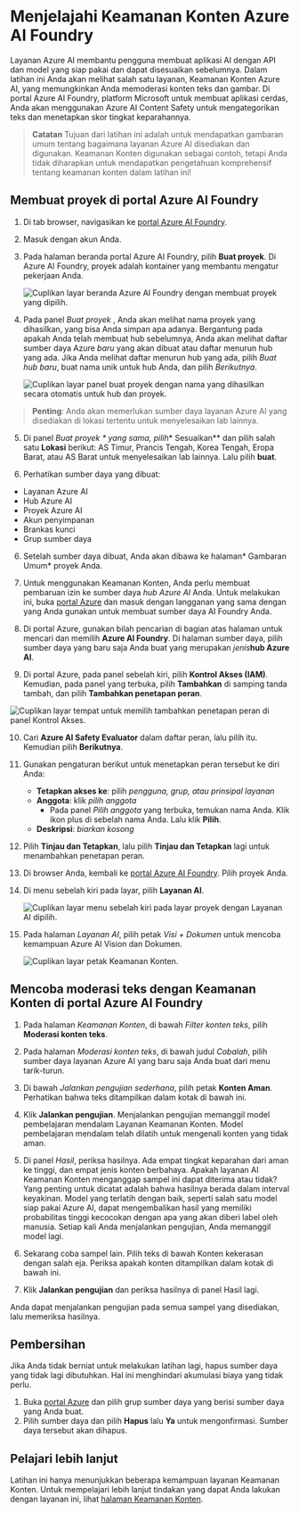 # Menjelajahi Keamanan Konten Azure AI Foundry

Layanan Azure AI membantu pengguna membuat aplikasi AI dengan API dan model yang siap pakai dan dapat disesuaikan sebelumnya. Dalam latihan ini Anda akan melihat salah satu layanan, Keamanan Konten Azure AI, yang memungkinkan Anda memoderasi konten teks dan gambar. Di portal Azure AI Foundry, platform Microsoft untuk membuat aplikasi cerdas, Anda akan menggunakan Azure AI Content Safety untuk mengategorikan teks dan menetapkan skor tingkat keparahannya. 

> **Catatan** Tujuan dari latihan ini adalah untuk mendapatkan gambaran umum tentang bagaimana layanan Azure AI disediakan dan digunakan. Keamanan Konten digunakan sebagai contoh, tetapi Anda tidak diharapkan untuk mendapatkan pengetahuan komprehensif tentang keamanan konten dalam latihan ini!

## Membuat proyek di portal Azure AI Foundry

1. Di tab browser, navigasikan ke [portal Azure AI Foundry](https://ai.azure.com?azure-portal=true).

2. Masuk dengan akun Anda. 

3. Pada halaman beranda portal Azure AI Foundry, pilih **Buat proyek**. Di Azure AI Foundry, proyek adalah kontainer yang membantu mengatur pekerjaan Anda.  

    ![Cuplikan layar beranda Azure AI Foundry dengan membuat proyek yang dipilih.](./media/azure-ai-foundry-home-page.png)

4. Pada panel *Buat proyek* , Anda akan melihat nama proyek yang dihasilkan, yang bisa Anda simpan apa adanya. Bergantung pada apakah Anda telah membuat hub sebelumnya, Anda akan melihat daftar sumber daya Azure *baru* yang akan dibuat atau daftar menurun hub yang ada. Jika Anda melihat daftar menurun hub yang ada, pilih *Buat hub baru*, buat nama unik untuk hub Anda, dan pilih *Berikutnya*.  
 
    ![Cuplikan layar panel buat proyek dengan nama yang dihasilkan secara otomatis untuk hub dan proyek.](./media/azure-ai-foundry-create-project.png)

> **Penting**: Anda akan memerlukan sumber daya layanan Azure AI yang disediakan di lokasi tertentu untuk menyelesaikan lab lainnya.

5. Di panel *Buat proyek * yang sama, pilih** Sesuaikan** dan pilih salah satu **Lokasi** berikut: AS Timur, Prancis Tengah, Korea Tengah, Eropa Barat, atau AS Barat untuk menyelesaikan lab lainnya. Lalu pilih **buat**. 

1. Perhatikan sumber daya yang dibuat: 
- Layanan Azure AI
- Hub Azure AI
- Proyek Azure AI
- Akun penyimpanan
- Brankas kunci
- Grup sumber daya  

6. Setelah sumber daya dibuat, Anda akan dibawa ke halaman* Gambaran Umum* proyek Anda. 

7. Untuk menggunakan Keamanan Konten, Anda perlu membuat pembaruan izin ke sumber daya *hub Azure AI* Anda. Untuk melakukan ini, buka [portal Azure](https://portal.azure.com?portal-azure=true) dan masuk dengan langganan yang sama dengan yang Anda gunakan untuk membuat sumber daya AI Foundry Anda.  

8. Di portal Azure, gunakan bilah pencarian di bagian atas halaman untuk mencari dan memilih **Azure AI Foundry**. Di halaman sumber daya, pilih sumber daya yang baru saja Anda buat yang merupakan *jenis***hub Azure AI**.  

9. Di portal Azure, pada panel sebelah kiri, pilih **Kontrol Akses (IAM)**. Kemudian, pada panel yang terbuka, pilih **Tambahkan** di samping tanda tambah, dan pilih **Tambahkan penetapan peran**. 

![Cuplikan layar tempat untuk memilih tambahkan penetapan peran di panel Kontrol Akses.](./media/content-safety/access-control-step-one.png)

10. Cari **Azure AI Safety Evaluator** dalam daftar peran, lalu pilih itu. Kemudian pilih **Berikutnya**. 

11. Gunakan pengaturan berikut untuk menetapkan peran tersebut ke diri Anda: 
    - **Tetapkan akses ke**: pilih *pengguna, grup, atau prinsipal layanan*
    - **Anggota**: klik *pilih anggota*
        - Pada panel *Pilih anggota* yang terbuka, temukan nama Anda. Klik ikon plus di sebelah nama Anda. Lalu klik **Pilih**.
    - **Deskripsi**: *biarkan kosong*

12. Pilih **Tinjau dan Tetapkan**, lalu pilih **Tinjau dan Tetapkan** lagi untuk menambahkan penetapan peran.    

13. Di browser Anda, kembali ke [portal Azure AI Foundry](https://ai.azure.com?azure-portal=true). Pilih proyek Anda. 

14. Di menu sebelah kiri pada layar, pilih **Layanan AI**.
 
    ![Cuplikan layar menu sebelah kiri pada layar proyek dengan Layanan AI dipilih.](./media/azure-ai-foundry-ai-services.png)  

15. Pada halaman *Layanan AI*, pilih petak *Visi + Dokumen* untuk mencoba kemampuan Azure AI Vision dan Dokumen.
    
    ![Cuplikan layar petak Keamanan Konten.](./media/content-safety-tile.png)

## Mencoba moderasi teks dengan Keamanan Konten di portal Azure AI Foundry 

1. Pada halaman *Keamanan Konten*, di bawah *Filter konten teks*, pilih **Moderasi konten teks**.

2. Pada halaman *Moderasi konten teks*, di bawah judul *Cobalah*, pilih sumber daya layanan Azure AI yang baru saja Anda buat dari menu tarik-turun.   

3. Di bawah *Jalankan pengujian sederhana*, pilih petak **Konten Aman**. Perhatikan bahwa teks ditampilkan dalam kotak di bawah ini. 

4. Klik **Jalankan pengujian**. Menjalankan pengujian memanggil model pembelajaran mendalam Layanan Keamanan Konten. Model pembelajaran mendalam telah dilatih untuk mengenali konten yang tidak aman.

5. Di panel *Hasil*, periksa hasilnya. Ada empat tingkat keparahan dari aman ke tinggi, dan empat jenis konten berbahaya. Apakah layanan AI Keamanan Konten menganggap sampel ini dapat diterima atau tidak? Yang penting untuk dicatat adalah bahwa hasilnya berada dalam interval keyakinan. Model yang terlatih dengan baik, seperti salah satu model siap pakai Azure AI, dapat mengembalikan hasil yang memiliki probabilitas tinggi kecocokan dengan apa yang akan diberi label oleh manusia. Setiap kali Anda menjalankan pengujian, Anda memanggil model lagi. 

6. Sekarang coba sampel lain. Pilih teks di bawah Konten kekerasan dengan salah eja. Periksa apakah konten ditampilkan dalam kotak di bawah ini.

7. Klik **Jalankan pengujian** dan periksa hasilnya di panel Hasil lagi. 

Anda dapat menjalankan pengujian pada semua sampel yang disediakan, lalu memeriksa hasilnya.

## Pembersihan

Jika Anda tidak berniat untuk melakukan latihan lagi, hapus sumber daya yang tidak lagi dibutuhkan. Hal ini menghindari akumulasi biaya yang tidak perlu.

1. Buka [portal Azure]( https://portal.azure.com) dan pilih grup sumber daya yang berisi sumber daya yang Anda buat.
1. Pilih sumber daya dan pilih **Hapus** lalu **Ya** untuk mengonfirmasi. Sumber daya tersebut akan dihapus.

## Pelajari lebih lanjut

Latihan ini hanya menunjukkan beberapa kemampuan layanan Keamanan Konten. Untuk mempelajari lebih lanjut tindakan yang dapat Anda lakukan dengan layanan ini, lihat [halaman Keamanan Konten](https://learn.microsoft.com/azure/ai-services/content-safety/overview).
